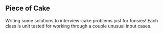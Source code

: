 Piece of Cake
-----------

Writing some solutions to interview-cake problems just for funsies!
Each class is unit tested for working through a couple unusual input cases.

